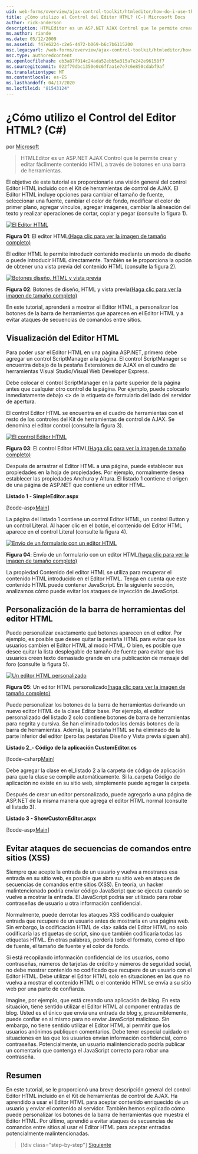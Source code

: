 ```yaml
---
uid: web-forms/overview/ajax-control-toolkit/htmleditor/how-do-i-use-the-html-editor-control-cs
title: ¿Cómo utilizo el Control del Editor HTML? (C-) Microsoft Docs
author: rick-anderson
description: HTMLEditor es un ASP.NET AJAX Control que le permite crear y editar fácilmente contenido HTML a través de botones en una barra de herramientas.
ms.author: riande
ms.date: 05/12/2009
ms.assetid: f47e6224-c2e5-4472-b069-b6c7b6115200
msc.legacyurl: /web-forms/overview/ajax-control-toolkit/htmleditor/how-do-i-use-the-html-editor-control-cs
msc.type: authoredcontent
ms.openlocfilehash: eb3a87f914c24ada52ebb5a315a7e242e96158f7
ms.sourcegitcommit: 022f79dbc1350e0c6ffaa1e7e7c6e850cdabf9af
ms.translationtype: MT
ms.contentlocale: es-ES
ms.lasthandoff: 04/17/2020
ms.locfileid: "81543124"
---
```

# <a name="how-do-i-use-the-html-editor-control-c"></a>¿Cómo utilizo el Control del Editor HTML? (C#)

por [Microsoft](https://github.com/microsoft)

> HTMLEditor es un ASP.NET AJAX Control que le permite crear y editar fácilmente contenido HTML a través de botones en una barra de herramientas.

El objetivo de este tutorial es proporcionarle una visión general del control Editor HTML incluido con el Kit de herramientas de control de AJAX. El Editor HTML incluye opciones para cambiar el tamaño de fuente, seleccionar una fuente, cambiar el color de fondo, modificar el color de primer plano, agregar vínculos, agregar imágenes, cambiar la alineación del texto y realizar operaciones de cortar, copiar y pegar (consulte la figura 1).

[![El Editor HTML](how-do-i-use-the-html-editor-control-cs/_static/image1.jpg)](how-do-i-use-the-html-editor-control-cs/_static/image1.png)

**Figura 01**: El editor HTML[(Haga clic para ver la imagen de tamaño completo)](how-do-i-use-the-html-editor-control-cs/_static/image2.png)

El editor HTML le permite introducir contenido mediante un modo de diseño o puede introducir HTML directamente. También se le proporciona la opción de obtener una vista previa del contenido HTML (consulte la figura 2).

[![Botones diseño, HTML y vista previa](how-do-i-use-the-html-editor-control-cs/_static/image2.jpg)](how-do-i-use-the-html-editor-control-cs/_static/image3.png)

**Figura 02**: Botones de diseño, HTML y vista previa[(Haga clic para ver la imagen de tamaño completo)](how-do-i-use-the-html-editor-control-cs/_static/image4.png)

En este tutorial, aprenderá a mostrar el Editor HTML, a personalizar los botones de la barra de herramientas que aparecen en el Editor HTML y a evitar ataques de secuencias de comandos entre sitios.

## <a name="displaying-the-html-editor"></a>Visualización del Editor HTML

Para poder usar el Editor HTML en una página ASP.NET, primero debe agregar un control ScriptManager a la página. El control ScriptManager se encuentra debajo de la pestaña Extensiones de AJAX en el cuadro de herramientas Visual Studio/Visual Web Developer Express.

Debe colocar el control ScriptManager en la parte superior de la página antes que cualquier otro control de la página. Por ejemplo, puede colocarlo inmediatamente debajo &lt;&gt; de la etiqueta de formulario del lado del servidor de apertura.

El control Editor HTML se encuentra en el cuadro de herramientas con el resto de los controles del Kit de herramientas de control de AJAX. Se denomina el editor control (consulte la figura 3).

[![El control Editor HTML](how-do-i-use-the-html-editor-control-cs/_static/image3.jpg)](how-do-i-use-the-html-editor-control-cs/_static/image5.png)

**Figura 03**: El control Editor HTML[(Haga clic para ver la imagen de tamaño completo)](how-do-i-use-the-html-editor-control-cs/_static/image6.png)

Después de arrastrar el Editor HTML a una página, puede establecer sus propiedades en la hoja de propiedades. Por ejemplo, normalmente desea establecer las propiedades Anchura y Altura. El listado 1 contiene el origen de una página de ASP.NET que contiene un editor HTML.

**Listado 1 - SimpleEditor.aspx**

[!code-aspx[Main](how-do-i-use-the-html-editor-control-cs/samples/sample1.aspx)]

La página del listado 1 contiene un control Editor HTML, un control Button y un control Literal. Al hacer clic en el botón, el contenido del Editor HTML aparece en el control Literal (consulte la figura 4).

[![Envío de un formulario con un editor HTML](how-do-i-use-the-html-editor-control-cs/_static/image4.jpg)](how-do-i-use-the-html-editor-control-cs/_static/image7.png)

**Figura 04**: Envío de un formulario con un editor HTML[(haga clic para ver la imagen de tamaño completo)](how-do-i-use-the-html-editor-control-cs/_static/image8.png)

La propiedad Contenido del editor HTML se utiliza para recuperar el contenido HTML introducido en el Editor HTML. Tenga en cuenta que este contenido HTML puede contener JavaScript. En la siguiente sección, analizamos cómo puede evitar los ataques de inyección de JavaScript.

## <a name="customizing-the-html-editor-toolbar"></a>Personalización de la barra de herramientas del editor HTML

Puede personalizar exactamente qué botones aparecen en el editor. Por ejemplo, es posible que desee quitar la pestaña HTML para evitar que los usuarios cambien el Editor HTML al modo HTML. O bien, es posible que desee quitar la lista desplegable de tamaño de fuente para evitar que los usuarios creen texto demasiado grande en una publicación de mensaje del foro (consulte la figura 5).

[![Un editor HTML personalizado](how-do-i-use-the-html-editor-control-cs/_static/image5.jpg)](how-do-i-use-the-html-editor-control-cs/_static/image9.png)

**Figura 05**: Un editor HTML personalizado[(haga clic para ver la imagen de tamaño completo)](how-do-i-use-the-html-editor-control-cs/_static/image10.png)

Puede personalizar los botones de la barra de herramientas derivando un nuevo editor HTML de la clase Editor base. Por ejemplo, el editor personalizado del listado 2 solo contiene botones de barra de herramientas para negrita y cursiva. Se han eliminado todos los demás botones de la barra de herramientas. Además, la pestaña HTML se ha eliminado de la parte inferior del editor (pero las pestañas Diseño y Vista previa siguen ahí).

**Listado 2\_- Código de la aplicación CustomEditor.cs**

[!code-csharp[Main](how-do-i-use-the-html-editor-control-cs/samples/sample2.cs)]

Debe agregar la clase en el\_listado 2 a la carpeta de código de aplicación para que la clase se compile automáticamente. Si la\_carpeta Código de aplicación no existe en su sitio web, simplemente puede agregar la carpeta.

Después de crear un editor personalizado, puede agregarlo a una página de ASP.NET de la misma manera que agrega el editor HTML normal (consulte el listado 3).

**Listado 3 - ShowCustomEditor.aspx**

[!code-aspx[Main](how-do-i-use-the-html-editor-control-cs/samples/sample3.aspx)]

## <a name="avoiding-cross-site-scripting-xss-attacks"></a>Evitar ataques de secuencias de comandos entre sitios (XSS)

Siempre que acepte la entrada de un usuario y vuelva a mostrares esa entrada en su sitio web, es posible que abra su sitio web en ataques de secuencias de comandos entre sitios (XSS). En teoría, un hacker malintencionado podría enviar código JavaScript que se ejecuta cuando se vuelve a mostrar la entrada. El JavaScript podría ser utilizado para robar contraseñas de usuario u otra información confidencial.

Normalmente, puede derrotar los ataques XSS codificando cualquier entrada que recupere de un usuario antes de mostrarla en una página web. Sin embargo, la codificación HTML de &lt;la&gt; salida del Editor HTML no solo codificaría las etiquetas de script, sino que también codificaría todas las etiquetas HTML. En otras palabras, perdería todo el formato, como el tipo de fuente, el tamaño de fuente y el color de fondo.

Si está recopilando información confidencial de los usuarios, como contraseñas, números de tarjetas de crédito y números de seguridad social, no debe mostrar contenido no codificado que recupere de un usuario con el Editor HTML. Debe utilizar el Editor HTML solo en situaciones en las que no vuelva a mostrar el contenido HTML o el contenido HTML se envía a su sitio web por una parte de confianza.

Imagine, por ejemplo, que está creando una aplicación de blog. En esta situación, tiene sentido utilizar el Editor HTML al componer entradas de blog. Usted es el único que envía una entrada de blog y, presumiblemente, puede confiar en sí mismo para no enviar JavaScript malicioso. Sin embargo, no tiene sentido utilizar el Editor HTML al permitir que los usuarios anónimos publiquen comentarios. Debe tener especial cuidado en situaciones en las que los usuarios envían información confidencial, como contraseñas. Potencialmente, un usuario malintencionado podría publicar un comentario que contenga el JavaScript correcto para robar una contraseña.

## <a name="summary"></a>Resumen

En este tutorial, se le proporcionó una breve descripción general del control Editor HTML incluido en el Kit de herramientas de control de AJAX. Ha aprendido a usar el Editor HTML para aceptar contenido enriquecido de un usuario y enviar el contenido al servidor. También hemos explicado cómo puede personalizar los botones de la barra de herramientas que muestra el Editor HTML. Por último, aprendió a evitar ataques de secuencias de comandos entre sitios al usar el Editor HTML para aceptar entradas potencialmente malintencionadas.

> [!div class="step-by-step"]
> [Siguiente](how-do-i-use-the-html-editor-control-vb.md)
